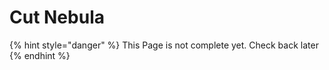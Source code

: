 # Cut Nebula

{% hint style="danger" %}
This Page is not complete yet. Check back later
{% endhint %}


